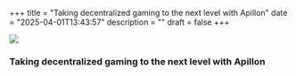 +++
title = "Taking decentralized gaming to the next level with Apillon"
date = "2025-04-01T13:43:57"
description = ""
draft = false
+++

![](/images/fc5f9e5d30286e6d9365af3c4f5eda79.jpeg)


### Taking decentralized gaming to the next level with Apillon
